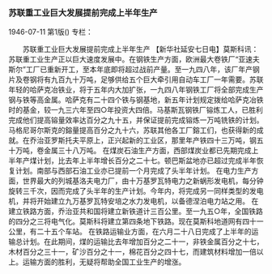 ### 苏联重工业巨大发展提前完成上半年生产

1946-07-11
第1版()
专栏：

　　苏联重工业巨大发展提前完成上半年生产
    【新华社延安七日电】莫斯科讯：苏联重工业生产正以巨大速度发展中。在钢铁生产方面，欧洲最大卷铁厂“亚速夫斯尔”工厂已重新开工，至本年底即将超过战前产量。至一九四八年，该厂年产钢片及卷钢将有九百九十万吨，足够供给五个巨大牵引用自动车工厂一年需要。苏联年轻的哈萨克冶铁业，将于五年内大加扩张，一九四八年钢铁工厂将全部完成生产钢与铁等高金属。哈萨克有二十四个铁与钢基地，新五年计划规定拨给哈萨克冶铁时的基金，较一九三六年至四○年投资大四倍。马基斯瓦钢铁厂镕炼工人，已胜利完成他们提高镕量效率达百分之九十五，并保证提前完成镕炼一万吨铣铁的计划。马格尼哥尔斯克的鎔量提高百分之九十六，苏联其他各工厂鎔工们，也获得新的成就。在乔治亚罗斯托夫平原上，正兴起新的工业区，那里年产铁四十三万吨，钢五十万吨，卷金属三十八万吨。
    在煤炭石油生产方面，西部煤炭业都已先期完成上半年产煤计划，比去年上半年增长百分之二十七。顿巴斯盆地亦已超过完成半年恢复计划。南部与西部石油工业亦已提前一个月完成了头半年计划。
    在电力生产方面，世界最大的列城基洛夫电力厂，由十万基罗瓦特电力之新蜗形发电机，每分钟旋转三千次，因而完成了头半年的生产计划。今年内，将完成另一同样类型的发电机，并将开始建立九万基罗瓦特安培之水力发电机，以备德涅泊电力站之用。
    在建立铁路方面，乔治亚共和国将建立新铁道计三百公里。至一九五○年，全国铁路的四分之三将电气化。莫斯科将建立第四条地下铁路。现在莫斯科地道网有四十一公里，有二十五个车站。
    在铁路运输业方面，在六月二十八日完成了上半年的运输总计划。在此期间，煤的运输比去年增加百分之二十一，非铁金属百分之十七，木材百分之三十一，矿沙百分之十一，棉花百分之四十七，而建筑材料增加一倍以上。运输方面的胜利，无疑将帮助全国工业生产的增涨。
